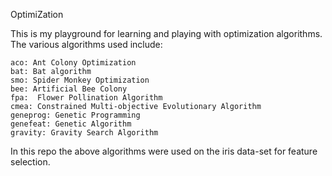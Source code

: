 OptimiZation

This is my playground for learning and playing with optimization algorithms. The various algorithms used include:

    aco: Ant Colony Optimization
    bat: Bat algorithm
    smo: Spider Monkey Optimization
    bee: Artificial Bee Colony
    fpa:  Flower Pollination Algorithm
    cmea: Constrained Multi-objective Evolutionary Algorithm
    geneprog: Genetic Programming
    genefeat: Genetic Algorithm
    gravity: Gravity Search Algorithm
    
    
   
  


<p styles={"text:red"}>In this repo the above algorithms were used on the iris data-set for feature selection.</p>

